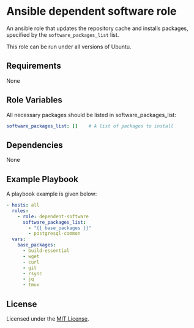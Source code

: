 # Ansible dependent software role

An ansible role that updates the repository cache and installs packages, specified by the `software_packages_list` list.

This role can be run under all versions of Ubuntu.

## Requirements

None

## Role Variables

All necessary packages should be listed in software_packages_list:

```yaml
software_packages_list: []    # A list of packages to install
```

## Dependencies

None

## Example Playbook

A playbook example is given below:

```yaml
- hosts: all
  roles:
    - role: dependent-software
      software_packages_list:
        - "{{ base_packages }}"
        - postgresql-common
  vars:
    base_packages:
      - build-essential
      - wget
      - curl
      - git
      - rsync
      - jq
      - tmux
```

## License

Licensed under the [MIT License](https://opensource.org/licenses/MIT).
